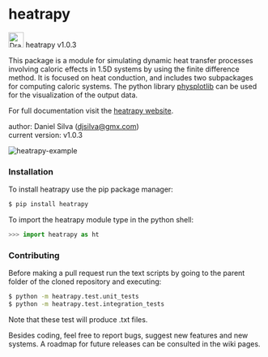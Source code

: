 # heatrapy

<img src="https://github.com/danieljosesilva/heatrapy/blob/master/img/heatrapy.png" alt="Drawing" height="30"/> heatrapy v1.0.3

This package is a module for simulating dynamic heat transfer processes involving caloric effects in 1.5D systems by using the finite difference method. It is focused on heat conduction, and includes two subpackages for computing caloric systems. The python library <a href='https://github.com/djsilva99/physplotlib'>physplotlib</a> can be used for the visualization of the output data.

For full documentation visit the <a href='https://djsilva99.github.io/heatrapy'>heatrapy website</a>.

author: Daniel Silva (djsilva@gmx.com) <br> current version: v1.0.3

![heatrapy-example](https://github.com/djsilva99/heatrapy/blob/master/img/example.gif)


### Installation

To install heatrapy use the pip package manager:

```bash
$ pip install heatrapy
```

To import the heatrapy module type in the python shell:

```python
>>> import heatrapy as ht
```


### Contributing

Before making a pull request run the text scripts by going to the parent folder of the cloned repository and executing:
```bash
$ python -m heatrapy.test.unit_tests
$ python -m heatrapy.test.integration_tests
```
Note that these test will produce .txt files.

Besides coding, feel free to report bugs, suggest new features and new systems. A roadmap for future releases can be consulted in the wiki pages.
